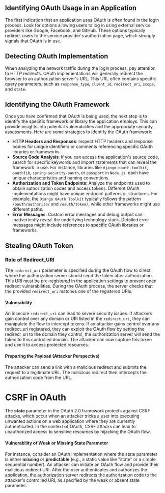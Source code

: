 ## Identifying OAuth Usage in an Application
The first indication that an application uses OAuth is often found in the login process. Look for options allowing users to log in using external service providers like Google, Facebook, and GitHub. These options typically redirect users to the service provider's authorization page, which strongly signals that OAuth is in use.
## Detecting OAuth Implementation
When analyzing the network traffic during the login process, pay attention to HTTP redirects. OAuth implementations will generally redirect the browser to an authorization server's URL. This URL often contains specific query parameters, such as `response_type`, `client_id`, `redirect_uri`, `scope`, and `state`.
## Identifying the OAuth Framework

Once you have confirmed that OAuth is being used, the next step is to identify the specific framework or library the application employs. This can provide insights into potential vulnerabilities and the appropriate security assessments. Here are some strategies to identify the OAuth framework:

- **HTTP Headers and Responses**: Inspect HTTP headers and response bodies for unique identifiers or comments referencing specific OAuth libraries or frameworks.
- **Source Code Analysis**: If you can access the application's source code, search for specific keywords and import statements that can reveal the framework in use. For instance, libraries like `django-oauth-toolkit`, `oauthlib`, `spring-security-oauth`, or `passport` in `Node.js`, each have unique characteristics and naming conventions.
- **Authorization and Token Endpoints**: Analyze the endpoints used to obtain authorization codes and access tokens. Different OAuth implementations might have unique endpoint patterns or structures. For example, the `Django OAuth Toolkit` typically follows the pattern `/oauth/authorize/` and `/oauth/token/`, while other frameworks might use different paths.
- **Error Messages**: Custom error messages and debug output can inadvertently reveal the underlying technology stack. Detailed error messages might include references to specific OAuth libraries or frameworks.
## Stealing OAuth Token
### Role of Redirect_URI

The `redirect_uri` parameter is specified during the OAuth flow to direct where the authorization server should send the token after authorization. This URI must be pre-registered in the application settings to prevent open redirect vulnerabilities. During the OAuth process, the server checks that the provided `redirect_uri` matches one of the registered URIs.
#### Vulnerability
An insecure `redirect_uri` can lead to severe security issues. If attackers gain control over any domain or URI listed in the `redirect_uri`, they can manipulate the flow to intercept tokens.
If an attacker gains control over any redirect_uri registered, they can exploit the OAuth flow by setting the redirect_uri to the domain they control, the authorization server will send the token to this controlled domain.
The attacker can now capture this token and use it to access protected resources.
#### Preparing the Payload (Attacker Perspective)
The attacker can send a link with a malicious redirect and submits the request to a legitimate URL. The malicious redirect then intercepts the authorization code from the URL.
# CSRF in OAuth
The **state** parameter in the OAuth 2.0 framework protects against CSRF attacks, which occur when an attacker tricks a user into executing unwanted actions on a web application where they are currently authenticated. In the context of OAuth, CSRF attacks can lead to unauthorized access to sensitive resources by hijacking the OAuth flow.
#### Vulnerability of Weak or Missing State Parameter
For instance, consider an OAuth implementation where the state parameter is either **missing** or **predictable** (e.g., a static value like "state" or a simple sequential number). An attacker can initiate an OAuth flow and provide their malicious redirect URI. After the user authenticates and authorizes the application, the authorization server redirects the authorization code to the attacker's controlled URI, as specified by the weak or absent state parameter.